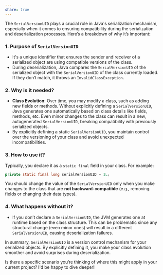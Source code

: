 ```yaml
---
share: true
---
```


The `SerialVersionUID` plays a crucial role in Java's serialization mechanism, especially when it comes to ensuring compatibility during the serialization and deserialization processes. Here’s a breakdown of why it’s important:

### 1. **Purpose of `SerialVersionUID`**
   - It's a unique identifier that ensures the sender and receiver of a serialized object are using compatible versions of the class.
   - During deserialization, Java compares the `SerialVersionUID` of the serialized object with the `SerialVersionUID` of the class currently loaded. If they don’t match, it throws an `InvalidClassException`.

### 2. **Why is it needed?**
   - **Class Evolution**: Over time, you may modify a class, such as adding new fields or methods. Without explicitly defining a `SerialVersionUID`, Java generates one automatically based on class details like fields, methods, etc. Even minor changes to the class can result in a new, autogenerated `SerialVersionUID`, breaking compatibility with previously serialized objects.
   - By explicitly defining a static `SerialVersionUID`, you maintain control over the versioning of your class and avoid unexpected incompatibilities.

### 3. **How to use it?**
   Typically, you declare it as a `static final` field in your class. For example:
   ```java
   private static final long serialVersionUID = 1L;
   ```

   You should change the value of the `SerialVersionUID` only when you make changes to the class that are **not backward-compatible** (e.g., removing fields or changing their data types).

### 4. **What happens without it?**
   - If you don’t declare a `SerialVersionUID`, the JVM generates one at runtime based on the class structure. This can be problematic since any structural change (even minor ones) will result in a different `SerialVersionUID`, causing deserialization failures.

In summary, `SerialVersionUID` is a version control mechanism for your serialized objects. By explicitly defining it, you make your class evolution smoother and avoid surprises during deserialization.

Is there a specific scenario you’re thinking of where this might apply in your current project? I'd be happy to dive deeper!